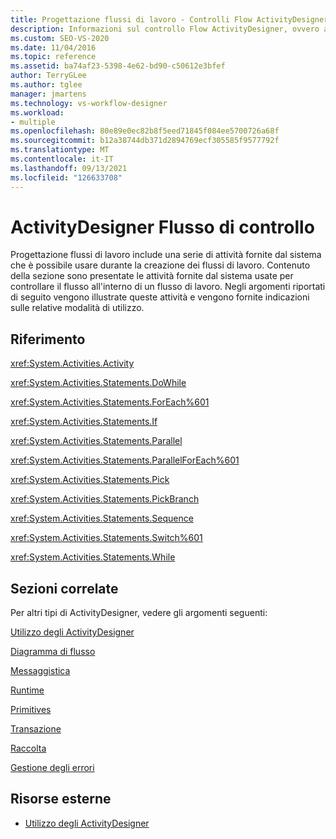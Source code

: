 ```yaml
---
title: Progettazione flussi di lavoro - Controlli Flow ActivityDesigner
description: Informazioni sul controllo Flow ActivityDesigner, ovvero attività fornite dal sistema usate per controllare il flusso all'interno di un flusso di lavoro.
ms.custom: SEO-VS-2020
ms.date: 11/04/2016
ms.topic: reference
ms.assetid: ba74af23-5398-4e62-bd90-c50612e3bfef
author: TerryGLee
ms.author: tglee
manager: jmartens
ms.technology: vs-workflow-designer
ms.workload:
- multiple
ms.openlocfilehash: 80e89e0ec82b8f5eed71845f084ee5700726a68f
ms.sourcegitcommit: b12a38744db371d2894769ecf305585f9577792f
ms.translationtype: MT
ms.contentlocale: it-IT
ms.lasthandoff: 09/13/2021
ms.locfileid: "126633708"
---
```

# <a name="control-flow-activity-designers"></a>ActivityDesigner Flusso di controllo

Progettazione flussi di lavoro include una serie di attività fornite dal sistema che è possibile usare durante la creazione dei flussi di lavoro. Contenuto della sezione sono presentate le attività fornite dal sistema usate per controllare il flusso all'interno di un flusso di lavoro. Negli argomenti riportati di seguito vengono illustrate queste attività e vengono fornite indicazioni sulle relative modalità di utilizzo.

## <a name="reference"></a>Riferimento

 <xref:System.Activities.Activity>

 <xref:System.Activities.Statements.DoWhile>

 <xref:System.Activities.Statements.ForEach%601>

 <xref:System.Activities.Statements.If>

 <xref:System.Activities.Statements.Parallel>

 <xref:System.Activities.Statements.ParallelForEach%601>

 <xref:System.Activities.Statements.Pick>

 <xref:System.Activities.Statements.PickBranch>

 <xref:System.Activities.Statements.Sequence>

 <xref:System.Activities.Statements.Switch%601>

 <xref:System.Activities.Statements.While>

## <a name="related-sections"></a>Sezioni correlate

Per altri tipi di ActivityDesigner, vedere gli argomenti seguenti:

 [Utilizzo degli ActivityDesigner](control-flow-activity-designers.md)

 [Diagramma di flusso](../workflow-designer/flowchart-activity-designers.md)

 [Messaggistica](../workflow-designer/messaging-activity-designers.md)

 [Runtime](../workflow-designer/runtime-activity-designers.md)

 [Primitives](../workflow-designer/primitives-activity-designers.md)

 [Transazione](../workflow-designer/transaction-activity-designers.md)

 [Raccolta](../workflow-designer/collection-activity-designers.md)

 [Gestione degli errori](../workflow-designer/error-handling-activity-designers.md)

## <a name="external-resources"></a>Risorse esterne

- [Utilizzo degli ActivityDesigner](control-flow-activity-designers.md)
